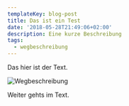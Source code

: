 ```yaml
---
templateKey: blog-post
title: Das ist ein Test
date: '2018-05-28T21:49:06+02:00'
description: Eine kurze Beschreibung
tags:
  - wegbeschreibung
---
```

Das hier ist der Text.

![Wegbeschreibung](/img/wegbeschreibung-real-experts.png)

Weiter gehts im Text.
